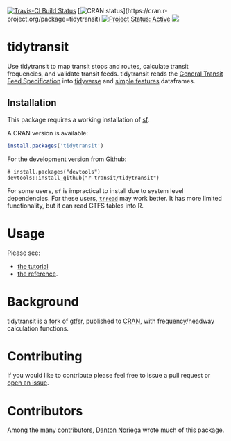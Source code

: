 
[![Travis-CI Build
Status](https://travis-ci.com/r-transit/tidytransit.svg?branch=master)](https://travis-ci.com/r-transit/tidytransit)
[![CRAN
status](http://www.r-pkg.org/badges/version-ago/tidytransit?)](https://cran.r-project.org/package=tidytransit)
[![Project Status: Active](http://www.repostatus.org/badges/latest/active.svg)](http://www.repostatus.org/#active) 
[![](https://cranlogs.r-pkg.org/badges/tidytransit)](https://cran.r-project.org/package=tidytransit)

# tidytransit

Use tidytransit to map transit stops and routes, calculate transit
frequencies, and validate transit feeds. tidytransit reads the [General Transit Feed Specification](http://gtfs.org/) into [tidyverse](https://tibble.tidyverse.org/) and [simple features](https://en.wikipedia.org/wiki/Simple_Features) dataframes.

## Installation

This package requires a working installation of
[sf](https://github.com/r-spatial/sf#installing).

A CRAN version is available:

``` r
install.packages('tidytransit')
```

For the development version from Github:

```
# install.packages("devtools")
devtools::install_github("r-transit/tidytransit")
```

For some users, `sf` is impractical to install due to system level
dependencies. For these users,
[`trread`](https://github.com/r-transit/trread) may work better. It has
more limited functionality, but it can read GTFS tables into R.

# Usage

Please see:

- [the tutorial](http://tidytransit.r-transit.org/articles/introduction.html)   
- [the reference](http://tidytransit.r-transit.org/reference/index.html).   


# Background

tidytransit is a
[fork](https://en.wikipedia.org/wiki/Fork_\(software_development\)) of
[gtfsr](https://github.com/ropensci/gtfsr), published to
[CRAN](https://cran.r-project.org/), with frequency/headway calculation
functions. 

# Contributing

If you would like to contribute please feel free to issue a pull request or [open an issue](https://github.com/r-transit/tidytransit/issues/new).

# Contributors

Among the many
[contributors](https://github.com/r-transit/tidytransit/graphs/contributors),
[Danton Noriega](https://github.com/dantonnoriega) wrote much of this
package.
